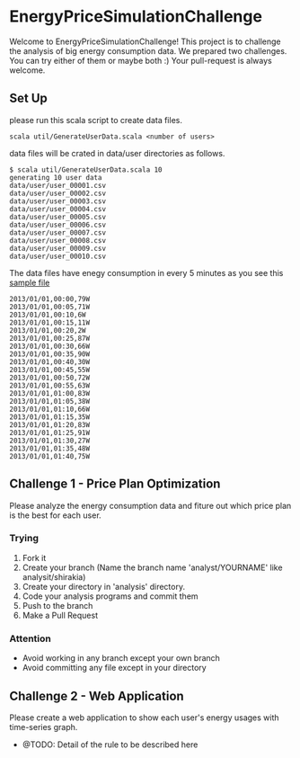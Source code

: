 # EnergyPriceSimulationChallenge

Welcome to EnergyPriceSimulationChallenge! This project is to challenge the analysis of big energy consumption data. We prepared two challenges. You can try either of them or maybe both :)
Your pull-request is always welcome.


## Set Up

please run this scala script to create data files.

```
scala util/GenerateUserData.scala <number of users>
```

data files will be crated in data/user directories as follows.

```
$ scala util/GenerateUserData.scala 10
generating 10 user data
data/user/user_00001.csv
data/user/user_00002.csv
data/user/user_00003.csv
data/user/user_00004.csv
data/user/user_00005.csv
data/user/user_00006.csv
data/user/user_00007.csv
data/user/user_00008.csv
data/user/user_00009.csv
data/user/user_00010.csv
```

The data files have enegy consumption in every 5 minutes as you see this [sample file](https://github.com/peisan/EnergyPriceSimulationChallenge/blob/master/data/user/sample.csv)

```
2013/01/01,00:00,79W
2013/01/01,00:05,71W
2013/01/01,00:10,6W
2013/01/01,00:15,11W
2013/01/01,00:20,2W
2013/01/01,00:25,87W
2013/01/01,00:30,66W
2013/01/01,00:35,90W
2013/01/01,00:40,30W
2013/01/01,00:45,55W
2013/01/01,00:50,72W
2013/01/01,00:55,63W
2013/01/01,01:00,83W
2013/01/01,01:05,38W
2013/01/01,01:10,66W
2013/01/01,01:15,35W
2013/01/01,01:20,83W
2013/01/01,01:25,91W
2013/01/01,01:30,27W
2013/01/01,01:35,48W
2013/01/01,01:40,75W
```

## Challenge 1 - Price Plan Optimization

Please analyze the energy consumption data and fiture out which price plan is the best for each user.

### Trying

1. Fork it
2. Create your branch
(Name the branch name 'analyst/YOURNAME' like analysit/shirakia)
3. Create your directory in 'analysis' directory.
4. Code your analysis programs and commit them
5. Push to the branch
6. Make a Pull Request

### Attention
- Avoid working in any branch except your own branch
- Avoid committing any file except in your directory

## Challenge 2 - Web Application

Please create a web application to show each user's energy usages with time-series graph.

- @TODO: Detail of the rule to be described here

